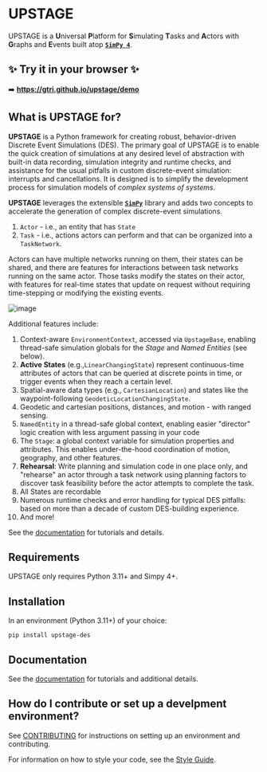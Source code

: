 # UPSTAGE

UPSTAGE is a **U**niversal **P**latform for **S**imulating
**T**asks and **A**ctors with **G**raphs and **E**vents built atop
[__`SimPy 4`__][simpy-repo].

## ✨ Try it in your browser ✨

➡️ **https://gtri.github.io/upstage/demo**

## What is UPSTAGE for?

__UPSTAGE__ is a Python framework for creating robust, behavior-driven Discrete Event Simulations (DES). The primary goal of UPSTAGE is to enable the quick creation of simulations at any desired level of abstraction with built-in data recording, simulation integrity and runtime checks, and assistance for the usual pitfalls in custom discrete-event simulation: interrupts and cancellations. It is designed is to simplify the development process for simulation models of *complex systems of systems*.

__UPSTAGE__ leverages the extensible [__`SimPy`__][simpy-docs] library and adds two concepts to accelerate the generation of complex discrete-event simulations.

1. `Actor` - i.e., an entity that has `State`
2. `Task` - i.e., actions actors can perform and that can be organized into a `TaskNetwork`.

Actors can have multiple networks running on them, their states can be shared, and there are features for interactions between task networks running on the same actor. Those tasks modify the states on their actor, with features for real-time states that update on request without requiring time-stepping or modifying the existing events.

![image](docs/source/_static/upstage-flow.png)

Additional features include:

1. Context-aware `EnvironmentContext`, accessed via `UpstageBase`, enabling thread-safe simulation globals for the _Stage_ and _Named Entities_ (see below).
1. __Active States__ (e.g.,`LinearChangingState`) represent continuous-time attributes of actors that can be queried at discrete points in time, or trigger events when they reach a certain level.
1. Spatial-aware data types (e.g., `CartesianLocation`) and states like the waypoint-following `GeodeticLocationChangingState`.
1. Geodetic and cartesian positions, distances, and motion - with ranged sensing.
1. `NamedEntity` in a thread-safe global context, enabling easier "director" logic creation with less argument passing in your code
1. The `Stage`: a global context variable for simulation properties and attributes. This enables under-the-hood coordination of motion, geography, and other features.
1. __Rehearsal__: Write planning and simulation code in one place only, and "rehearse" an actor through a task network using planning factors to discover task feasibility before the actor attempts to complete the task.
1. All States are recordable
1. Numerous runtime checks and error handling for typical DES pitfalls: based on more than a decade of custom DES-building experience.
1. And more!

See the [documentation][upstage-docs] for tutorials and details.

## Requirements

UPSTAGE only requires Python 3.11+ and Simpy 4+.

## Installation

In an environment (Python 3.11+) of your choice:

```console
pip install upstage-des
```

## Documentation

See the [documentation][upstage-docs] for tutorials and additional details.

## How do I contribute or set up a develpment environment?

See [CONTRIBUTING][contributing] for instructions on setting up an environment and contributing.

For information on how to style your code, see the [Style Guide][style-guide].

[contributing]: ./CONTRIBUTING.md
[style-guide]: ./STYLE_GUIDE.md
[simpy-docs]: https://simpy.readthedocs.io/en/latest/
[simpy-repo]: https://gitlab.com/team-simpy/simpy/
[upstage-docs]: https://gtri.github.io/upstage
